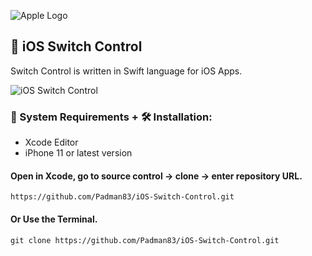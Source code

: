 ![Apple Logo](https://user-images.githubusercontent.com/45048950/73131198-bca1e580-4041-11ea-8f8d-ebfd844f0e64.png) 

## 📱 iOS Switch Control

Switch Control is written in Swift language for iOS Apps.

![iOS Switch Control](https://user-images.githubusercontent.com/45048950/74455782-d3a95a00-4ec0-11ea-9d2a-bcd1991b5a04.gif)

### 🧰 System Requirements + 🛠️ Installation:

* Xcode Editor
* iPhone 11 or latest version

#### Open in Xcode, go to source control -> clone -> enter repository URL.

```
https://github.com/Padman83/iOS-Switch-Control.git
```

#### Or Use the Terminal.

```
git clone https://github.com/Padman83/iOS-Switch-Control.git
```
